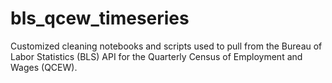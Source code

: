 # bls_qcew_timeseries
Customized cleaning notebooks and scripts used to pull from the Bureau of Labor Statistics (BLS) API for the Quarterly Census of Employment and Wages (QCEW). 
